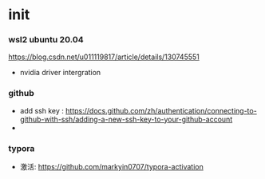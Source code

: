 

# init

### wsl2 ubuntu 20.04

https://blog.csdn.net/u011119817/article/details/130745551

- nvidia driver intergration



### github

- add ssh key : https://docs.github.com/zh/authentication/connecting-to-github-with-ssh/adding-a-new-ssh-key-to-your-github-account
- 



### typora

- 激活: https://github.com/markyin0707/typora-activation



